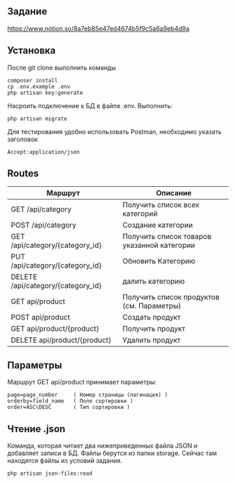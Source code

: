 ## Задание
https://www.notion.so/8a7eb85e47ed4674b5f9c5a6a9eb4d9a
## Установка
После git clone выполнить команды
```shell script
composer install
cp .env.example .env
php artisan key:generate
```
Насроить подключение к БД в файле .env. Выполнить:
```shell script
php artisan migrate
```
Для тестирования удобно использовать Postman, необходимо указать заголовок 
```http request
Accept:application/json
```
## Routes 
Маршрут  | Описание
----------------|----------------------
GET /api/category       | Получить список всех категорий 
POST  /api/category     | Создание категории
GET  /api/category/{category_id}   | Получить список товаров указанной категории
PUT /api/category/{category_id}      | Обновить Категорию
DELETE /api/category/{category_id}  | далить категорию
GET api/product | Получить список продуктов (см. Параметры) 
POST api/product    | Создать продукт
GET api/product/{product}   | Получить продукт
DELETE api/product/{product}     | Удалить продукт

## Параметры
Маршрут GET api/product принимает параметры:
```http request
page=page_number     ( Номер страницы (пагинация) )
orderby=field_name   ( Поле сортировки )
order=ASC\DESC       ( Тип сортировки )
```
## Чтение .json
Команда, которая читает два нижеприведенных файла JSON и добавляет записи в БД.
Файлы берутся из папки storage.
Сейчас там находятся файлы из условий задания.
```shell script
php artisan json-files:read
```
